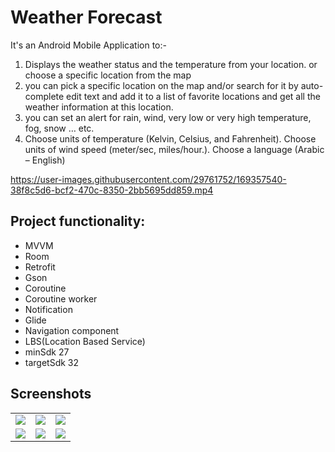 # Weather Forecast
It's an Android Mobile Application to:-
1) Displays the weather status and the temperature from your location. or choose a specific location from the map
2) you can pick a specific location on the map and/or search for it by auto-complete edit text and add it to a list of favorite locations and get all the weather information at this location.
3) you can set an alert for rain, wind, very low or very high temperature, fog, snow … etc.
4) Choose units of temperature (Kelvin, Celsius, and Fahrenheit).
Choose units of wind speed (meter/sec, miles/hour.).
Choose a language (Arabic – English)
<p align = "center">
  

https://user-images.githubusercontent.com/29761752/169357540-38f8c5d6-bcf2-470c-8350-2bb5695dd859.mp4


</p>

## Project functionality:
  * MVVM
  * Room
  * Retrofit
  * Gson
  * Coroutine
  * Coroutine worker
  * Notification
  * Glide
  * Navigation component
  * LBS(Location Based Service)
  * minSdk 27
  * targetSdk 32
  ## Screenshots
<table>
  <tr>
    <td>
       <img src = "https://user-images.githubusercontent.com/29761752/169355378-6f92cf40-6e84-475b-8b29-814161b540bd.png"/>
    </td>
   <td>
    <img src = "https://user-images.githubusercontent.com/29761752/169355446-07e08498-9727-4369-8e14-d723c24a6fc6.png"/>
   </td>
    <td>
       <img src = "https://user-images.githubusercontent.com/29761752/169355523-c3ddbe66-b710-48d0-afa5-9b74d0ecbe31.png"/>
    </td>
  </tr>
   <tr>
    <td>
       <img src = "https://user-images.githubusercontent.com/29761752/169355592-c468963f-1def-43ee-aab1-36a8f981101c.png"/>
    </td>
    <td>
       <img src = "https://user-images.githubusercontent.com/29761752/169355683-2398ee5d-6a8f-4e32-81d3-a3f21eceeca7.png"/>
    </td>
     <td>
       <img src = "https://user-images.githubusercontent.com/29761752/169355901-2ad2a67e-e708-4c39-a6fb-b5e105c1e52c.png"/>
    </td>
  </tr>
</table>
